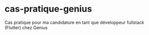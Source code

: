 # cas-pratique-genius
Cas pratique pour ma candidature en tant que développeur fullstack (Flutter) chez Genius
